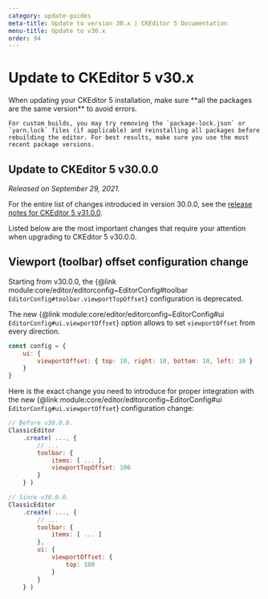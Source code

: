 ```yaml
---
category: update-guides
meta-title: Update to version 30.x | CKEditor 5 Documentation
menu-title: Update to v30.x
order: 94
---
```


# Update to CKEditor&nbsp;5 v30.x

<info-box>
	When updating your CKEditor&nbsp;5 installation, make sure **all the packages are the same version** to avoid errors.

	For custom builds, you may try removing the `package-lock.json` or `yarn.lock` files (if applicable) and reinstalling all packages before rebuilding the editor. For best results, make sure you use the most recent package versions.
</info-box>

## Update to CKEditor&nbsp;5 v30.0.0

_Released on September 29, 2021._

For the entire list of changes introduced in version 30.0.0, see the [release notes for CKEditor&nbsp;5 v31.0.0](https://github.com/ckeditor/ckeditor5/releases/tag/v31.0.0).

Listed below are the most important changes that require your attention when upgrading to CKEditor&nbsp;5 v30.0.0.

## Viewport (toolbar) offset configuration change

Starting from v30.0.0, the {@link module:core/editor/editorconfig~EditorConfig#toolbar `EditorConfig#toolbar.viewportTopOffset`} configuration is deprecated.

The new {@link module:core/editor/editorconfig~EditorConfig#ui `EditorConfig#ui.viewportOffset`} option allows to set `viewportOffset` from every direction.

```js
const config = {
	ui: {
		viewportOffset: { top: 10, right: 10, bottom: 10, left: 10 }
	}
}
```

Here is the exact change you need to introduce for proper integration with the new {@link module:core/editor/editorconfig~EditorConfig#ui `EditorConfig#ui.viewportOffset`} configuration change:

```js
// Before v30.0.0.
ClassicEditor
	.create( ..., {
		// ...
		toolbar: {
			items: [ ... ],
			viewportTopOffset: 100
		}
	} )

// Since v30.0.0.
ClassicEditor
	.create( ..., {
		// ...
		toolbar: {
			items: [ ... ]
		},
		ui: {
			viewportOffset: {
				top: 100
			}
		}
	} )
```
